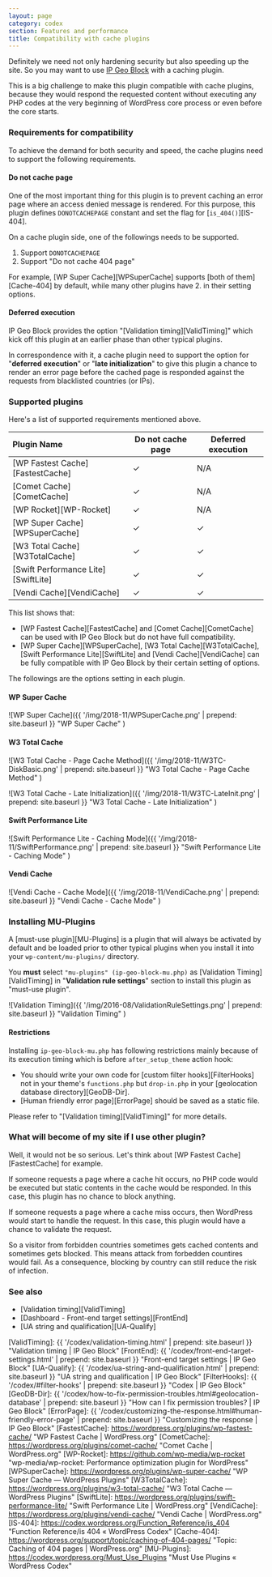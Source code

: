 ```yaml
---
layout: page
category: codex
section: Features and performance
title: Compatibility with cache plugins
---
```


Definitely we need not only hardening security but also speeding up the site.
So you may want to use [IP Geo Block][IP-Geo-Block] with a caching plugin.

This is a big challenge to make this plugin compatible with cache plugins, 
because they would respond the requested content without executing any PHP 
codes at the very beginning of WordPress core process or even before the core
starts.

### Requirements for compatibility  ###

To achieve the demand for both security and speed, the cache plugins need to 
support the following requirements.

#### Do not cache page ####

One of the most important thing for this plugin is to prevent caching an error
page where an access denied message is rendered. For this purpose, this plugin 
defines `DONOTCACHEPAGE` constant and set the flag for [`is_404()`][IS-404].

On a cache plugin side, one of the followings needs to be supported.

1. Support `DONOTCACHEPAGE`
2. Support "Do not cache 404 page"

For example, [WP Super Cache][WPSuperCache] supports [both of them][Cache-404]
by default, while many other plugins have 2. in their setting options.

#### Deferred execution ####

IP Geo Block provides the option "[Validation timing][ValidTiming]" which kick 
off this plugin at an earlier phase than other typical plugins.

In correspondence with it, a cache plugin need to support the option for 
"**deferred execution**" or "**late initialization**" to give this plugin a 
chance to render an error page before the cached page is responded against the
requests from blacklisted countries (or IPs).

### Supported plugins ###

Here's a list of supported requirements mentioned above.

| Plugin Name                         | Do not cache page | Deferred execution |
|:------------------------------------|-------------------|--------------------|
| [WP Fastest Cache][FastestCache]    |     &#x02713;     |         N/A        |
| [Comet Cache][CometCache]           |     &#x02713;     |         N/A        |
| [WP Rocket][WP-Rocket]              |     &#x02713;     |         N/A        |
| [WP Super Cache][WPSuperCache]      |     &#x02713;     |      &#x02713;     |
| [W3 Total Cache][W3TotalCache]      |     &#x02713;     |      &#x02713;     |
| [Swift Performance Lite][SwiftLite] |     &#x02713;     |      &#x02713;     |
| [Vendi Cache][VendiCache]           |     &#x02713;     |      &#x02713;     |

This list shows that:

- [WP Fastest Cache][FastestCache] and [Comet Cache][CometCache] can be used 
  with IP Geo Block but do not have full compatibility.
- [WP Super Cache][WPSuperCache], [W3 Total Cache][W3TotalCache], [Swift 
  Performance Lite][SwiftLite] and [Vendi Cache][VendiCache] can be fully 
  compatible with IP Geo Block by their certain setting of options.

The followings are the options setting in each plugin.

#### WP Super Cache ####

![WP Super Cache]({{ '/img/2018-11/WPSuperCache.png' | prepend: site.baseurl }}
 "WP Super Cache"
)

#### W3 Total Cache ####

![W3 Total Cache - Page Cache Method]({{ '/img/2018-11/W3TC-DiskBasic.png' | prepend: site.baseurl }}
 "W3 Total Cache - Page Cache Method"
)

![W3 Total Cache - Late Initialization]({{ '/img/2018-11/W3TC-LateInit.png' | prepend: site.baseurl }}
 "W3 Total Cache - Late Initialization"
)

#### Swift Performance Lite ####

![Swift Performance Lite - Caching Mode]({{ '/img/2018-11/SwiftPerformance.png' | prepend: site.baseurl }}
 "Swift Performance Lite - Caching Mode"
)

#### Vendi Cache ####

![Vendi Cache - Cache Mode]({{ '/img/2018-11/VendiCache.png' | prepend: site.baseurl }}
 "Vendi Cache - Cache Mode"
)

### Installing MU-Plugins ###

A [must-use plugin][MU-Plugins] is a plugin that will always be activated by 
default and be loaded prior to other typical plugins when you install it into 
your `wp-content/mu-plugins/` directory.

You **must** select `"mu-plugins" (ip-geo-block-mu.php)` as [Validation Timing]
[ValidTiming] in "**Validation rule settings**" section to install this plugin
as "must-use plugin".

![Validation Timing]({{ '/img/2016-08/ValidationRuleSettings.png' | prepend: site.baseurl }}
 "Validation Timing"
)

#### Restrictions ####

Installing `ip-geo-block-mu.php` has following restrictions mainly because of 
its execution timing which is before `after_setup_theme` action hook:

- You should write your own code for [custom filter hooks][FilterHooks] not 
  in your theme's `functions.php` but `drop-in.php` in your [geolocation 
  database directory][GeoDB-Dir].
- [Human friendly error page][ErrorPage] should be saved as a static file.

Please refer to "[Validation timing][ValidTiming]" for more details.

### What will become of my site if I use other plugin? ###

Well, it would not be so serious. Let's think about [WP Fastest Cache]
[FastestCache] for example.

If someone requests a page where a cache hit occurs, no PHP code would be 
executed but static contents in the cache would be responded. In this case, 
this plugin has no chance to block anything.

If someone requests a page where a cache miss occurs, then WordPress would 
start to handle the request. In this case, this plugin would have a chance 
to validate the request.

So a visitor from forbidden countries sometimes gets cached contents and 
sometimes gets blocked. This means attack from forbedden countires would fail.
As a consequence, blocking by country can still reduce the risk of infection.

### See also ###

- [Validation timing][ValidTiming]
- [Dashboard - Front-end target settings][FrontEnd]
- [UA string and qualification][UA-Qualify]

[IP-Geo-Block]: https://wordpress.org/plugins/ip-geo-block/ "WordPress › IP Geo Block « WordPress Plugins"
[ValidTiming]:  {{ '/codex/validation-timing.html'           | prepend: site.baseurl }} "Validation timing | IP Geo Block"
[FrontEnd]:     {{ '/codex/front-end-target-settings.html'   | prepend: site.baseurl }} "Front-end target settings | IP Geo Block"
[UA-Qualify]:   {{ '/codex/ua-string-and-qualification.html' | prepend: site.baseurl }} "UA string and qualification | IP Geo Block"
[FilterHooks]:  {{ '/codex/#filter-hooks'                    | prepend: site.baseurl }} "Codex | IP Geo Block"
[GeoDB-Dir]:    {{ '/codex/how-to-fix-permission-troubles.html#geolocation-database' | prepend: site.baseurl }} "How can I fix permission troubles? | IP Geo Block"
[ErrorPage]:    {{ '/codex/customizing-the-response.html#human-friendly-error-page'  | prepend: site.baseurl }} "Customizing the response | IP Geo Block"
[FastestCache]: https://wordpress.org/plugins/wp-fastest-cache/ "WP Fastest Cache &#124; WordPress.org"
[CometCache]:   https://wordpress.org/plugins/comet-cache/ "Comet Cache &#124; WordPress.org"
[WP-Rocket]:    https://github.com/wp-media/wp-rocket "wp-media/wp-rocket: Performance optimization plugin for WordPress"
[WPSuperCache]: https://wordpress.org/plugins/wp-super-cache/ "WP Super Cache &mdash; WordPress Plugins"
[W3TotalCache]: https://wordpress.org/plugins/w3-total-cache/ "W3 Total Cache &mdash; WordPress Plugins"
[SwiftLite]:    https://wordpress.org/plugins/swift-performance-lite/ "Swift Performance Lite &#124; WordPress.org"
[VendiCache]:   https://wordpress.org/plugins/vendi-cache/ "Vendi Cache &#124; WordPress.org"
[IS-404]:       https://codex.wordpress.org/Function_Reference/is_404 "Function Reference/is 404 &laquo; WordPress Codex"
[Cache-404]:    https://wordpress.org/support/topic/caching-of-404-pages/ "Topic: Caching of 404 pages &#124; WordPress.org"
[MU-Plugins]:   https://codex.wordpress.org/Must_Use_Plugins "Must Use Plugins &laquo; WordPress Codex"
